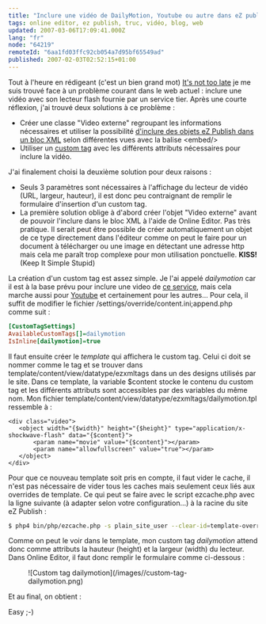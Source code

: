 ```yaml
---
title: "Inclure une vidéo de DailyMotion, Youtube ou autre dans eZ publish"
tags: online editor, ez publish, truc, vidéo, blog, web
updated: 2007-03-06T17:09:41.000Z
lang: "fr"
node: "64219"
remoteId: "6aa1fd03ffc92cb054a7d95bf65549ad"
published: 2007-02-03T02:52:15+01:00
---
```

 
Tout à l'heure en rédigeant (c'est un bien grand mot) [It's not too late](/post/it-s-not-too-late) je me suis trouvé face à un problème courant dans le web actuel : inclure une vidéo avec son lecteur flash fournie par un service tier. Après une courte réflexion, j'ai trouvé deux solutions à ce problème :

* Créer une classe &quot;Video externe&quot; regroupant les informations nécessaires et utiliser la possibilité [d'inclure des objets eZ Publish dans un bloc XML](http://ez.no/doc/ez_publish/technical_manual/3_8/reference/datatypes/xml_block/object_embedding) selon différentes vues avec la balise &lt;embed/&gt;
* Utiliser un [custom tag](http://ez.no/doc/ez_publish/technical_manual/3_8/reference/datatypes/xml_block/custom_tags) avec les différents attributs nécessaires pour inclure la vidéo.
 
 
J'ai finalement choisi la deuxième solution pour deux raisons :

* Seuls 3 paramètres sont nécessaires à l'affichage du lecteur de vidéo (URL, largeur, hauteur), il est donc peu contraignant de remplir le formulaire d'insertion d'un custom tag.
* La première solution oblige à d'abord créer l'objet &quot;Video externe&quot; avant de pouvoir l'inclure dans le bloc XML à l'aide de Online Editor. Pas très pratique. Il serait peut être possible de créer automatiquement un objet de ce type directement dans l'éditeur comme on peut le faire pour un document à télécharger ou une image en détectant une adresse http mais cela me paraît trop complexe pour mon utilisation ponctuelle. **KISS!** (Keep It Simple Stupid)
 

La création d'un custom tag est assez simple. Je l'ai appelé *dailymotion* car il est à la base prévu pour inclure une video de [ce service](http://www.dailymotion.com), mais cela marche aussi pour [Youtube](http://www.youtube.com/) et certainement pour les autres... Pour cela, il suffit de modifier le fichier /settings/override/content.ini;append.php comme suit :

 ``` ini
[CustomTagSettings]
AvailableCustomTags[]=dailymotion
IsInline[dailymotion]=true
```

 
Il faut ensuite créer le *template* qui affichera le custom tag. Celui ci doit se nommer comme le tag et se trouver dans template/content/view/datatype/ezxmltags dans un des designs utilisés par le site. Dans ce template, la variable $content stocke le contenu du custom tag et les différents attributs sont accessibles par des variables du même nom. Mon fichier template/content/view/datatype/ezxmltags/dailymotion.tpl ressemble à :

 ``` smarty
<div class="video">
    <object width="{$width}" height="{$height}" type="application/x-shockwave-flash" data="{$content}">
        <param name="movie" value="{$content}"></param>
        <param name="allowfullscreen" value="true"></param>
    </object>
</div>
```

 
Pour que ce nouveau template soit pris en compte, il faut vider le cache, il n'est pas nécessaire de vider tous les caches mais seulement ceux liés aux overrides de template. Ce qui peut se faire avec le script ezcache.php avec la ligne suivante (à adapter selon votre configuration...) à la racine du site eZ Publish :

 ``` bash
$ php4 bin/php/ezcache.php -s plain_site_user --clear-id=template-override
```

 
Comme on peut le voir dans le template, mon custom tag *dailymotion* attend donc comme attributs la hauteur (height) et la largeur (width) du lecteur. Dans Online Editor, il faut donc remplir le formulaire comme ci-dessous :

 <figure class="object-center">![Custom tag dailymotion](/images//custom-tag-dailymotion.png)
</figure>

 
Et au final, on obtient :

 
<div class="video">
	<object width="400" height="342" type="application/x-shockwave-flash" data="https://www.dailymotion.com/swf/2v5NoyiC68nSC4tMV">
		<param name="movie" value="https://www.dailymotion.com/swf/2v5NoyiC68nSC4tMV"></param>
		<param name="allowfullscreen" value="true"></param>
	</object>
</div>

 
Easy ;-)

